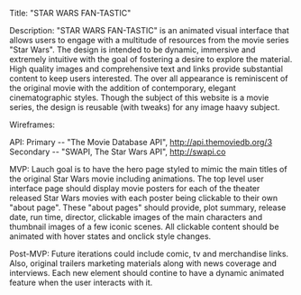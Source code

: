 Title:
"STAR WARS FAN-TASTIC"

Description:
"STAR WARS FAN-TASTIC" is an animated visual interface that allows users to engage with a multitude of resources from the movie series "Star Wars".  The design is intended to be dynamic, immersive and extremely intuitive with the goal of fostering a desire to explore the material.  High quality images and comprehensive text and links provide substantial content to keep users interested.  The over all appearance is reminiscent of the original movie with the addition of contemporary, elegant cinematographic styles.  Though the subject of this website is a movie series, the design is reusable (with tweaks) for any image haavy subject.

Wireframes:

API:
Primary -- "The Movie Database API", http://api.themoviedb.org/3
Secondary -- "SWAPI, The Star Wars API", http://swapi.co

MVP:
Lauch goal is to have the hero page styled to mimic the main titles of the original Star Wars movie including animations.  The top level user interface page should display movie posters for each of the theater released Star Wars movies with each poster being clickable to their own "about page".  These "about pages" should provide, plot summary, release date, run time, director, clickable images of the main characters and thumbnail images of a few iconic scenes.  All clickable content should be animated with hover states and onclick style changes.

Post-MVP:
Future iterations could include comic, tv and merchandise links.  Also, original trailers marketing materials along with news coverage and interviews.  Each new element should contine to have a dynamic animated feature when the user interacts with it.

